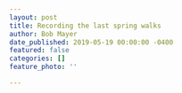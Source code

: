 ```yaml
---
layout: post
title: Recording the last spring walks
author: Bob Mayer
date_published: 2019-05-19 00:00:00 -0400
featured: false
categories: []
feature_photo: ''

---
```

